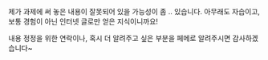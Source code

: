 제가 과제에 써 놓은 내용이 잘못되어 있을 가능성이 좀 .. 있습니다. 아무래도 자습이고, 보통 경험이 아닌 인터넷 글로만 얻은 지식이니까요!

내용 정정을 위한 연락이나, 혹시 더 알려주고 싶은 부분을 페메로 알려주시면 감사하겠습니다~